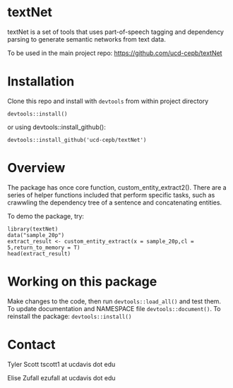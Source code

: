 # textNet

textNet is a set of tools that uses part-of-speech tagging and dependency parsing to generate semantic networks from text data.

To be used in the main project repo: 
https://github.com/ucd-cepb/textNet

# Installation

Clone this repo and install with `devtools` from within project directory

```
devtools::install()
```

or using devtools::install_github():

```
devtools::install_github('ucd-cepb/textNet')
```
# Overview

The package has once core function, custom_entity_extract2(). There are a series of helper functions included that perform specific tasks, such as crawwling the dependency tree of a sentence and concatenating entities.

To demo the package, try:
```{r}
library(textNet)
data("sample_20p")
extract_result <- custom_entity_extract(x = sample_20p,cl = 5,return_to_memory = T)
head(extract_result)
```

# Working on this package

Make changes to the code, then run `devtools::load_all()` and test them.
To update documentation and NAMESPACE file `devtools::document()`.
To reinstall the package: `devtools::install()`	

# Contact

Tyler Scott tscott1 at ucdavis dot edu

Elise Zufall ezufall at ucdavis dot edu

